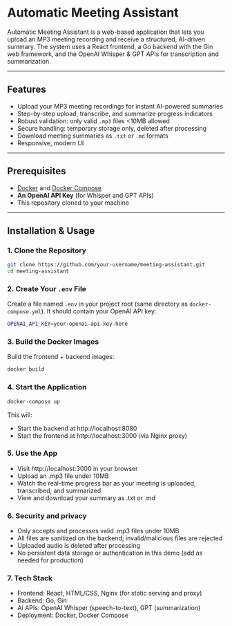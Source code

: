 # Automatic Meeting Assistant

Automatic Meeting Assistant is a web-based application that lets you upload an MP3 meeting recording and receive a structured, AI-driven summary. The system uses a React frontend, a Go backend with the Gin web framework, and the OpenAI Whisper & GPT APIs for transcription and summarization.

---

## Features

- Upload your MP3 meeting recordings for instant AI-powered summaries
- Step-by-step upload, transcribe, and summarize progress indicators
- Robust validation: only valid `.mp3` files <10MB allowed
- Secure handling: temporary storage only, deleted after processing
- Download meeting summaries as `.txt` or `.md` formats
- Responsive, modern UI

---

## Prerequisites

- [Docker](https://www.docker.com/) and [Docker Compose](https://docs.docker.com/compose/)
- **An OpenAI API Key** (for Whisper and GPT APIs)
- This repository cloned to your machine

---

## Installation & Usage

### 1. Clone the Repository

```sh
git clone https://github.com/your-username/meeting-assistant.git
cd meeting-assistant
```

### 2. Create Your `.env` File

Create a file named `.env` in your project root (same directory as `docker-compose.yml`).
It should contain your OpenAI API key:

```sh
OPENAI_API_KEY=your-openai-api-key-here
```

### 3. Build the Docker Images

Build the frontend + backend images:
```sh
docker build
```

### 4. Start the Application

```sh
docker-compose up
```

This will:

- Start the backend at http://localhost:8080
- Start the frontend at http://localhost:3000 (via Nginx proxy)

### 5. Use the App

- Visit http://localhost:3000 in your browser
- Upload an .mp3 file under 10MB
- Watch the real-time progress bar as your meeting is uploaded, transcribed, and summarized
- View and download your summary as .txt or .md

### 6. Security and privacy

- Only accepts and processes valid .mp3 files under 10MB
- All files are sanitized on the backend; invalid/malicious files are rejected
- Uploaded audio is deleted after processing
- No persistent data storage or authentication in this demo (add as needed for production)

### 7. Tech Stack

- Frontend: React, HTML/CSS, Nginx (for static serving and proxy)
- Backend: Go, Gin
- AI APIs: OpenAI Whisper (speech-to-text), GPT (summarization)
- Deployment: Docker, Docker Compose